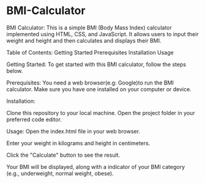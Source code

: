 # BMI-Calculator

BMI Calculator: 
This is a simple BMI (Body Mass Index) calculator implemented using HTML, CSS, and JavaScript. It allows users to input their weight and height and then calculates and displays their BMI.

Table of Contents: 
Getting Started Prerequisites Installation Usage

Getting Started: 
To get started with this BMI calculator, follow the steps below.

Prerequisites: 
You need a web browser(e.g: Google)to run the BMI calculator. Make sure you have one installed on your computer or device.

Installation: 

Clone this repository to your local machine. Open the project folder in your preferred code editor.

Usage: 
Open the index.html file in your web browser.

Enter your weight in kilograms and height in centimeters.

Click the "Calculate" button to see the result.

Your BMI will be displayed, along with a indicator of your BMI category (e.g., underweight, normal weight, obese).
